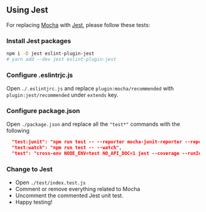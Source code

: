 ## Using Jest

For replacing [Mocha](https://mochajs.org/) with [Jest](https://jestjs.io/), please follow these tests:

### Install Jest packages

```bash
npm i -D jest eslint-plugin-jest
# yarn add --dev jest eslint-plugin-jest
```

### Configure .eslintrjc.js

Open `./.eslintjrc.js` and replace `plugin:mocha/recommended` with `plugin:jest/recommended` under `extends` key.

### Configure package.json

Open `./package.json` and replace all the `"test*"` commands with the following

```json
  "test:junit": "npm run test -- --reporter mocha-junit-reporter --reporter-options mochaFile=.junit.xml",
  "test:watch": "npm run test -- --watch",
  "test": "cross-env NODE_ENV=test NO_API_DOC=1 jest --coverage --runInBand --verbose"
```

### Change to Jest

* Open `./test/index.test.js`
* Comment or remove everything related to Mocha
* Uncomment the commented Jest unit test.
* Happy testing!

